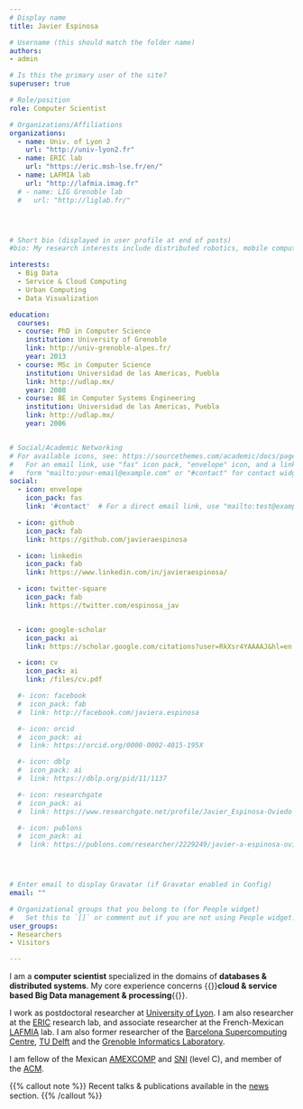 ```yaml
---
# Display name
title: Javier Espinosa

# Username (this should match the folder name)
authors:
- admin

# Is this the primary user of the site?
superuser: true

# Role/position
role: Computer Scientist

# Organizations/Affiliations
organizations:
  - name: Univ. of Lyon 2
    url: "http://univ-lyon2.fr"
  - name: ERIC lab
    url: "https://eric.msh-lse.fr/en/"
  - name: LAFMIA lab
    url: "http://lafmia.imag.fr"
  # - name: LIG Grenoble lab
  #   url: "http://liglab.fr/"




# Short bio (displayed in user profile at end of posts)
#bio: My research interests include distributed robotics, mobile computing and programmable matter.

interests:
  - Big Data
  - Service & Cloud Computing
  - Urban Computing
  - Data Visualization

education:
  courses:
  - course: PhD in Computer Science
    institution: University of Grenoble
    link: http://univ-grenoble-alpes.fr/
    year: 2013
  - course: MSc in Computer Science
    institution: Universidad de las Americas, Puebla
    link: http://udlap.mx/
    year: 2008
  - course: BE in Computer Systems Engineering
    institution: Universidad de las Americas, Puebla
    link: http://udlap.mx/
    year: 2006


# Social/Academic Networking
# For available icons, see: https://sourcethemes.com/academic/docs/page-builder/#icons
#   For an email link, use "fas" icon pack, "envelope" icon, and a link in the
#   form "mailto:your-email@example.com" or "#contact" for contact widget.
social:
  - icon: envelope
    icon_pack: fas
    link: '#contact'  # For a direct email link, use "mailto:test@example.org".

  - icon: github
    icon_pack: fab
    link: https://github.com/javieraespinosa

  - icon: linkedin
    icon_pack: fab
    link: https://www.linkedin.com/in/javieraespinosa/

  - icon: twitter-square
    icon_pack: fab
    link: https://twitter.com/espinosa_jav


  - icon: google-scholar
    icon_pack: ai
    link: https://scholar.google.com/citations?user=RkXsr4YAAAAJ&hl=en

  - icon: cv
    icon_pack: ai
    link: /files/cv.pdf

  #- icon: facebook
  #  icon_pack: fab
  #  link: http://facebook.com/javiera.espinosa

  #- icon: orcid
  #  icon_pack: ai
  #  link: https://orcid.org/0000-0002-4015-195X  

  #- icon: dblp
  #  icon_pack: ai
  #  link: https://dblp.org/pid/11/1137

  #- icon: researchgate
  #  icon_pack: ai
  #  link: https://www.researchgate.net/profile/Javier_Espinosa-Oviedo  

  #- icon: publons
  #  icon_pack: ai
  #  link: https://publons.com/researcher/2229249/javier-a-espinosa-oviedo/




# Enter email to display Gravatar (if Gravatar enabled in Config)
email: ""

# Organizational groups that you belong to (for People widget)
#   Set this to `[]` or comment out if you are not using People widget.
user_groups:
- Researchers
- Visitors

---
```


I am a **computer scientist** specialized in the domains of **databases & distributed systems**. My core experience concerns {{<hl>}}**cloud & service based Big Data management & processing**{{</hl>}}.

I work as postdoctoral researcher at [University of Lyon](http://univ-lyon3.fr/). I am also researcher at the [ERIC](https://eric.msh-lse.fr/en/) research lab, and associate researcher at the French-Mexican [LAFMIA](http://lafmia.imag.fr) lab. I am also former researcher of the [Barcelona Supercomputing Centre](http://bsc.es), [TU Delft](http://tudelft.nl) and the [Grenoble Informatics Laboratory](http://liglab.fr/en).

I am fellow of the Mexican [AMEXCOMP](http://amexcomp.org.mx/) and [SNI](https://en.wikipedia.org/wiki/Sistema_Nacional_de_Investigadores) (level C), and member of the [ACM](http://acm.org).

{{% callout note %}}
Recent talks & publications available in the [news](#news) section. 
{{% /callout %}}

